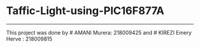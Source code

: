 # Taffic-Light-using-PIC16F877A
--------------------------------
This project was done by # AMANI Murera: 218009425 and # KIREZI Emery Herve : 218009815
